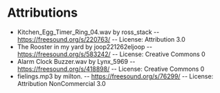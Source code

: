 # Attributions

- Kitchen_Egg_Timer_Ring_04.wav by ross_stack -- https://freesound.org/s/220763/ -- License: Attribution 3.0
- The Rooster in my yard by joop221262eljoop -- https://freesound.org/s/583242/ -- License: Creative Commons 0
- Alarm Clock Buzzer.wav by Lynx_5969 -- https://freesound.org/s/418898/ -- License: Creative Commons 0
- fielings.mp3 by milton. -- https://freesound.org/s/76299/ -- License: Attribution NonCommercial 3.0